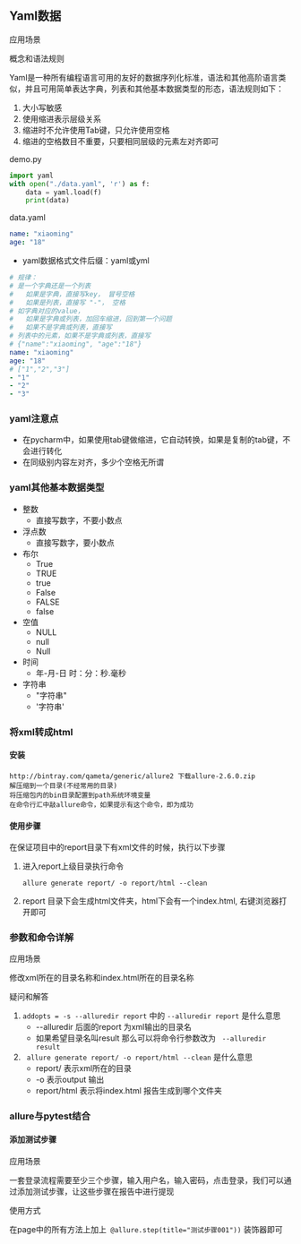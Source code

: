 ## Yaml数据

应用场景

概念和语法规则

Yaml是一种所有编程语言可用的友好的数据序列化标准，语法和其他高阶语言类似，并且可用简单表达字典，列表和其他基本数据类型的形态，语法规则如下：

1. 大小写敏感
2. 使用缩进表示层级关系
3. 缩进时不允许使用Tab键，只允许使用空格
4. 缩进的空格数目不重要，只要相同层级的元素左对齐即可

demo.py

```python
import yaml
with open("./data.yaml", 'r') as f:
    data = yaml.load(f)
    print(data)
```

data.yaml

```yaml
name: "xiaoming"
age: "18"
```

- yaml数据格式文件后缀：yaml或yml

```yaml
# 规律：
# 是一个字典还是一个列表
# 	如果是字典，直接写key， 冒号空格
# 	如果是列表，直接写 "-"， 空格
# 如字典对应的value，
#   如果是字典或列表，加回车缩进，回到第一个问题
#   如果不是字典或列表，直接写
# 列表中的元素，如果不是字典或列表，直接写
# {"name":"xiaoming", "age":"18"}
name: "xiaoming"
age: "18"
# ["1","2","3"]
- "1"
- "2"
- "3"
```

### yaml注意点

- 在pycharm中，如果使用tab键做缩进，它自动转换，如果是复制的tab键，不会进行转化
- 在同级别内容左对齐，多少个空格无所谓

### yaml其他基本数据类型

- 整数
  - 直接写数字，不要小数点
- 浮点数
  - 直接写数字，要小数点
- 布尔
  - True
  - TRUE
  - true
  - False
  - FALSE
  - false
- 空值
  - NULL
  - null
  - Null
- 时间
  - 年-月-日 时：分：秒.毫秒
- 字符串
  - "字符串"
  - '字符串'

### 将xml转成html

#### 安装

```
http://bintray.com/qameta/generic/allure2 下载allure-2.6.0.zip
解压缩到一个目录(不经常用的目录)
将压缩包内的bin目录配置到path系统环境变量
在命令行汇中敲allure命令，如果提示有这个命令，即为成功
```

#### 使用步骤

在保证项目中的report目录下有xml文件的时候，执行以下步骤

1. 进入report上级目录执行命令

   ```
   allure generate report/ -o report/html --clean
   ```

2. report 目录下会生成html文件夹，html下会有一个index.html, 右键浏览器打开即可

### 参数和命令详解

应用场景

修改xml所在的目录名称和index.html所在的目录名称

疑问和解答

1. ` addopts = -s --alluredir report ` 中的 ` --alluredir report ` 是什么意思
   - --alluredir 后面的report 为xml输出的目录名
   - 如果希望目录名叫result 那么可以将命令行参数改为 ` --alluredir result`
2. ` allure generate report/ -o report/html --clean` 是什么意思
   - report/ 表示xml所在的目录
   - -o 表示output 输出
   - report/html 表示将index.html 报告生成到哪个文件夹

### allure与pytest结合

#### 添加测试步骤

应用场景

一套登录流程需要至少三个步骤，输入用户名，输入密码，点击登录，我们可以通过添加测试步骤，让这些步骤在报告中进行提现

使用方式

在page中的所有方法上加上` @allure.step(title="测试步骤001"))` 装饰器即可

